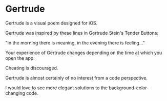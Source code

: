 Gertrude
========

Gertrude is a visual poem designed for iOS. 

Gertrude was inspired by these lines in Gertrude Stein's Tender Buttons:

"In the morning there is meaning, in the evening there is feeling..."

Your experience of Gertrude changes depending on the time at which you open the app. 

Cheating is discouraged.

Gertrude is almost certainly of no interest from a code perspective.

I would love to see more elegant solutions to the background-color-changing code.
